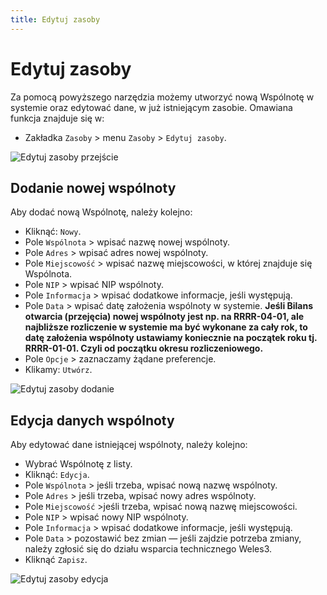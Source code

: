 ```yaml
---
title: Edytuj zasoby
---
```


# Edytuj zasoby

Za pomocą powyższego narzędzia możemy utworzyć nową Wspólnotę w systemie oraz edytować dane, w już istniejącym zasobie. Omawiana funkcja znajduje się w:

- Zakładka `Zasoby` > menu `Zasoby` > `Edytuj zasoby`.

![Edytuj zasoby przejście](edytujzasoby1.gif)

## Dodanie nowej wspólnoty

Aby dodać nową Wspólnotę, należy kolejno:
- Kliknąć: `Nowy`.
- Pole `Wspólnota` > wpisać nazwę nowej wspólnoty.
- Pole `Adres` > wpisać adres nowej wspólnoty.
- Pole `Miejscowość` > wpisać nazwę miejscowości, w której znajduje się Wspólnota.
- Pole `NIP` > wpisać NIP wspólnoty.
- Pole `Informacja` > wpisać dodatkowe informacje, jeśli występują.
- Pole `Data` > wpisać datę założenia wspólnoty w systemie. **Jeśli Bilans otwarcia (przejęcia) nowej wspólnoty jest np. na RRRR-04-01, ale najbliższe rozliczenie w systemie ma być wykonane za cały rok, to datę założenia wspólnoty ustawiamy koniecznie na początek roku tj. RRRR-01-01. Czyli od początku okresu rozliczeniowego.**
- Pole `Opcje` > zaznaczamy żądane preferencje.
- Klikamy: `Utwórz`. 

![Edytuj zasoby dodanie](edytujzasoby2.gif)

## Edycja danych wspólnoty

Aby edytować dane istniejącej wspólnoty, należy kolejno:

- Wybrać Wspólnotę z listy.
- Kliknąć: `Edycja`.
- Pole `Wspólnota` > jeśli trzeba, wpisać nową nazwę wspólnoty.
- Pole `Adres` > jeśli trzeba, wpisać nowy adres wspólnoty.
- Pole `Miejscowość` >jeśli trzeba, wpisać nową nazwę miejscowości.
- Pole `NIP` > wpisać nowy NIP wspólnoty.
- Pole `Informacja` > wpisać dodatkowe informacje, jeśli występują.
- Pole `Data` > pozostawić bez zmian — jeśli zajdzie potrzeba zmiany, należy zgłosić się do działu wsparcia technicznego Weles3.
- Kliknąć `Zapisz`.

![Edytuj zasoby edycja](edytujzasoby3.gif)
